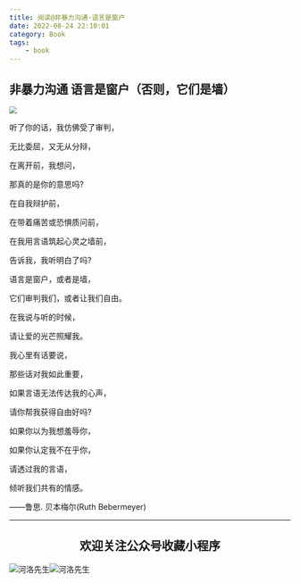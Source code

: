 ```yaml
---
title: 阅读@非暴力沟通-语言是窗户
date: 2022-08-24 22:10:01
category: Book
tags: 
    - book
---
```


## 非暴力沟通	语言是窗户（否则，它们是墙）



<img src="https://s3.bmp.ovh/imgs/2022/08/19/a46a5c1e6855050e.jpg" style="zoom:80%;" />

听了你的话，我仿佛受了审判，

无比委屈，又无从分辩，

在离开前，我想问，

那真的是你的意思吗?



在自我辩护前，

在带着痛苦或恐惧质问前，

在我用言语筑起心灵之墙前，

告诉我，我听明白了吗?



语言是窗户，或者是墙，

它们审判我们，或者让我们自由。

在我说与听的时候，

请让爱的光芒照耀我。

<!--more-->



我心里有话要说，

那些话对我如此重要，

如果言语无法传达我的心声，

请你帮我获得自由好吗?



如果你以为我想羞辱你，

如果你认定我不在乎你，

请透过我的言语，

倾听我们共有的情感。



——鲁思. 贝本梅尔(Ruth Bebermeyer)




---

## <center>欢迎关注公众号收藏小程序</center>

![河洛先生](https://s2.loli.net/2022/06/23/bYdtKDC2U5J7iWr.jpg)![河洛先生](https://s2.loli.net/2022/06/23/PlUgz5KSHm7OBke.jpg)
